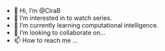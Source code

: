 - 👋 Hi, I’m @ClraB
- 👀 I’m interested in to watch series.
- 🌱 I’m currently learning computational intelligence.
- 💞️ I’m looking to collaborate on...
- 📫 How to reach me ...

<!---
ClraB/ClraB is a ✨ special ✨ repository because its `README.md` (this file) appears on your GitHub profile.
You can click the Preview link to take a look at your changes.
---

